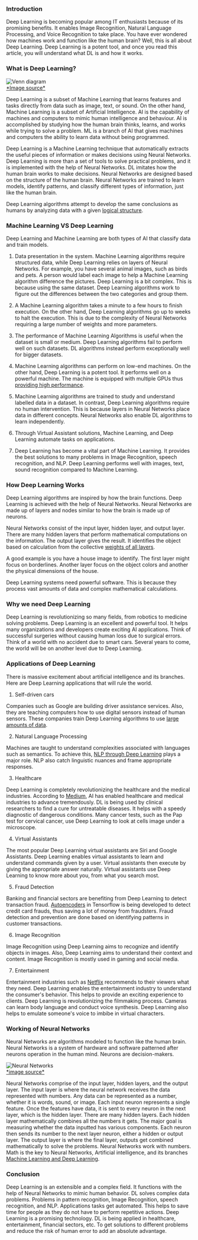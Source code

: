 ### Introduction

Deep Learning is becoming popular among IT enthusiasts because of its promising benefits. It enables Image Recognition, Natural Language Processing, and Voice Recognition to take place. You have ever wondered how machines work and function like the human brain? Well, this is all about Deep Learning. Deep Learning is a potent tool, and once you read this article, you will understand what DL is and how it works.

### What is Deep Learning?

![Venn diagram](/engineering-education/introduction-to-deep-learning/ai-ml-dl.jpg)<br>
[\*Image source\*](https://towardsdatascience.com/cousins-of-artificial-intelligence-dda4edc27b55)

Deep Learning is a subset of Machine Learning that learns features and tasks directly from data such as image, text, or sound. On the other hand, Machine Learning is a subset of Artificial Intelligence. AI is the capability of machines and computers to mimic human intelligence and behaviour. AI is accomplished by studying how the human brain thinks, learns, and works while trying to solve a problem. ML is a branch of AI that gives machines and computers the ability to learn data without being programmed.

Deep Learning is a Machine Learning technique that automatically extracts the useful pieces of information or makes decisions using Neural Networks. Deep Learning is more than a set of tools to solve practical problems, and it is implemented with the help of Neural Networks. DL imitates how the human brain works to make decisions. Neural Networks are designed based on the structure of the human brain. Neural Networks are trained to learn models, identify patterns, and classify different types of information, just like the human brain.

Deep Learning algorithms attempt to develop the same conclusions as humans by analyzing data with a given [logical structure](https://medium.com/tebs-lab/introduction-to-deep-learning-a46e92cb0022).

### Machine Learning VS Deep Learning

Deep Learning and Machine Learning are both types of AI that classify data and train models.

1. Data presentation in the system. Machine Learning algorithms require structured data, while Deep Learning relies on layers of Neural Networks. For example, you have several animal images, such as birds and pets. A person would label each image to help a Machine Learning algorithm difference the pictures. Deep Learning is a bit complex. This is because using the same dataset. Deep Learning algorithms work to figure out the differences between the two categories and group them.

2. A Machine Learning algorithm takes a minute to a few hours to finish execution. On the other hand, Deep Learning algorithms go up to weeks to halt the execution. This is due to the complexity of Neural Networks requiring a large number of weights and more parameters.

3. The performance of Machine Learning Algorithms is useful when the dataset is small or medium. Deep Learning algorithms fail to perform well on such datasets. DL algorithms instead perform exceptionally well for bigger datasets.

4. Machine Learning algorithms can perform on low-end machines. On the other hand, Deep Learning is a potent tool. It performs well on a powerful machine. The machine is equipped with multiple GPUs thus [providing high performance](https://hackr.io/blog/machine-learning-vs-deep-learning).

5. Machine Learning algorithms are trained to study and understand labelled data in a dataset. In contrast, Deep Learning algorithms require no human intervention. This is because layers in Neural Networks place data in different concepts. Neural Networks also enable DL algorithms to learn independently.

6. Through Virtual Assistant solutions, Machine Learning, and Deep Learning automate tasks on applications.

7. Deep Learning has become a vital part of Machine Learning. It provides the best solutions to many problems in Image Recognition, speech recognition, and NLP. Deep Learning performs well with images, text, sound recognition compared to Machine Learning.

### How Deep Learning Works

Deep Learning algorithms are inspired by how the brain functions. Deep Learning is achieved with the help of Neural Networks. Neural Networks are made up of layers and nodes similar to how the brain is made up of neurons.

Neural Networks consist of the input layer, hidden layer, and output layer. There are many hidden layers that perform mathematical computations on the information. The output layer gives the result. It identifies the object based on calculation from the collective [weights of all layers](https://www.modev.com/blog/how-deep-learning-works).

A good example is you have a house image to identify. The first layer might focus on borderlines. Another layer focus on the object colors and another the physical dimensions of the house.

Deep Learning systems need powerful software. This is because they process vast amounts of data and complex mathematical calculations.

### Why we need Deep Learning

Deep Learning is revolutionizing so many fields, from robotics to medicine solving problems. Deep Learning is an excellent and powerful tool. It helps many organizations and developers create exciting AI applications. Think of successful surgeries without causing human loss due to surgical errors. Think of a world with no accident due to smart cars. Several years to come, the world will be on another level due to Deep Learning.

### Applications of Deep Learning

There is massive excitement about artificial intelligence and its branches. Here are Deep Learning applications that will rule the world.

1. Self-driven cars

Companies such as Google are building driver assistance services. Also, they are teaching computers how to use digital sensors instead of human sensors. These companies train Deep Learning algorithms to use [large amounts of data](https://medium.com/breathe-publication/top-15-deep-learning-applications-that-will-rule-the-world-in-2018-and-beyond-7c6130c43b01).

2. Natural Language Processing

Machines are taught to understand complexities associated with languages such as semantics. To achieve this, [NLP through Deep Learning](https://www.mygreatlearning.com/blog/natural-language-processing-tutorial/) plays a major role. NLP also catch linguistic nuances and frame appropriate responses.

3. Healthcare

Deep Learning is completely revolutionizing the healthcare and the medical industries. According to [Medium](https://medium.com/breathe-publication/top-15-deep-learning-applications-that-will-rule-the-world-in-2018-and-beyond-7c6130c43b01), AI has enabled healthcare and medical industries to advance tremendously. DL is being used by clinical researchers to find a cure for untreatable diseases. It helps with a speedy diagnostic of dangerous conditions. Many cancer tests, such as the Pap test for cervical cancer, use Deep Learning to look at cells image under a microscope.

4. Virtual Assistants

The most popular Deep Learning virtual assistants are Siri and Google Assistants. Deep Learning enables virtual assistants to learn and understand commands given by a user. Virtual assistants then execute by giving the appropriate answer naturally. Virtual assistants use Deep Learning to know more about you, from what you search most.

5. Fraud Detection

Banking and financial sectors are benefiting from Deep Learning to detect transaction fraud. [Autoencoders](https://www.mygreatlearning.com/blog/deep-learning-applications/) in Tensorflow is being developed to detect credit card frauds, thus saving a lot of money from fraudsters. Fraud detection and prevention are done based on identifying patterns in customer transactions.

6. Image Recognition

Image Recognition using Deep Learning aims to recognize and identify objects in images. Also, Deep Learning aims to understand their context and content. Image Recognition is mostly used in gaming and social media.

7. Entertainment

Entertainment industries such as [Netflix](https://www.netflix.com/ke-en/) recommends to their viewers what they need. Deep Learning enables the entertainment industry to understand the consumer's behavior. This helps to provide an exciting experience to clients. Deep Learning is revolutionizing the filmmaking process. Cameras can learn body language and conduct voice synthesis. Deep Learning also helps to emulate someone's voice to imbibe in virtual characters.

### Working of Neural Networks

Neural Networks are algorithms modeled to function like the human brain. Neural Networks is a system of hardware and software patterned after neurons operation in the human mind. Neurons are decision-makers.

![Neural Networks](/engineering-education/introduction-to-deep-learning/neural-networks.jpg)<br>
[\*image source\*](https://medium.com/coinmonks/the-artificial-neural-networks-handbook-part-1-f9ceb0e376b4)

Neural Networks comprise of the input layer, hidden layers, and the output layer. The input layer is where the neural network receives the data represented with numbers. Any data can be represented as a number, whether it is words, sound, or image. Each input neuron represents a single feature. Once the features have data, it is sent to every neuron in the next layer, which is the hidden layer. There are many hidden layers. Each hidden layer mathematically combines all the numbers it gets. The major goal is measuring whether the data inputted has various components. Each neuron then sends its number to the next layer neuron, either a hidden or output layer. The output layer is where the final layer, outputs get combined mathematically to solve the problems. Neural Networks work with numbers. Math is the key to Neural Networks, Artificial intelligence, and its branches [Machine Learning and Deep Learning](http://neuralnetworksanddeeplearning.com/chap1.html).

### Conclusion

Deep Learning is an extensible and a complex field. It functions with the help of Neural Networks to mimic human behavior. DL solves complex data problems. Problems in pattern recognition, Image Recognition, speech recognition, and NLP. Applications tasks get automated. This helps to save time for people as they do not have to perform repetitive actions. Deep Learning is a promising technology. DL is being applied in healthcare, entertainment, financial sectors, etc. 
To get solutions to different problems and reduce the risk of human error to add an absolute advantage.